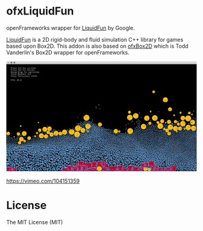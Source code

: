 ofxLiquidFun
===============

openFrameworks wrapper for [LiquidFun](http://google.github.io/liquidfun/) by Google.

[LiquidFun](http://google.github.io/liquidfun/) is a 2D rigid-body and fluid simulation C++ library for games based upon Box2D. This addon is also based on [ofxBox2D](https://github.com/vanderlin/ofxBox2d) which is Todd Vanderlin's Box2D wrapper for openFrameworks.

![screen](screen.jpg)

https://vimeo.com/104151359

# License

The MIT License (MIT)
